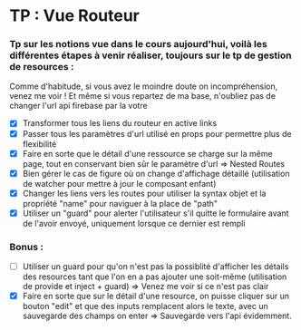 # TP : Vue Routeur

### Tp sur les notions vue dans le cours aujourd'hui, voilà les différentes étapes à venir réaliser, toujours sur le tp de gestion de resources :

Comme d'habitude, si vous avez le moindre doute on incompréhension, venez me voir ! Et même si vous repartez de ma base, n'oubliez pas de changer l'url api firebase par la votre

- [x]  Transformer tous les liens du routeur en active links
- [x]  Passer tous les paramètres d'url utilisé en props pour permettre plus de flexibilité
- [x]  Faire en sorte que le détail d'une ressource se charge sur la même page, tout en conservant bien sûr le paramètre d'url ⇒ Nested Routes
- [x]  Bien gérer le cas de figure où on change d'affichage détaillé (utilisation de watcher pour mettre à jour le composant enfant)
- [x]  Changer les liens vers les routes pour utiliser la syntax objet et la propriété "name" pour naviguer à la place de "path"
- [x]  Utiliser un "guard" pour alerter l'utilisateur s'il quitte le formulaire avant de l'avoir envoyé, uniquement lorsque ce dernier est rempli

### Bonus :

- [ ]  Utiliser un guard pour qu'on n'est pas la possiblité d'afficher les détails des resources tant que l'on en a pas ajouter une soit-même (utilisation de provide et inject + guard) ⇒ Venez me voir si ce n'est pas clair
- [x]  Faire en sorte que sur le détail d'une resource, on puisse cliquer sur un bouton "edit" et que des inputs remplacent alors le texte, avec un sauvegarde des champs on enter ⇒ Sauvegarde vers l'api évidemment.
